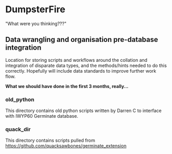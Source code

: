 # DumpsterFire
"What were you thinking???"

## Data wrangling and organisation pre-database integration
Location for storing scripts and workflows around the collation and integration of disparate data types, and the methods/hints needed to do this correctly.  Hopefully will include data standards to improve further work flow.

**What we should have done in the first 3 months, really...**

### old_python
This directory contains old python scripts written by Darren C to interface with IWYP60 Germinate database.

### quack_dir
This directory contains scripts pulled from https://github.com/quacksawbones/germinate_extension
